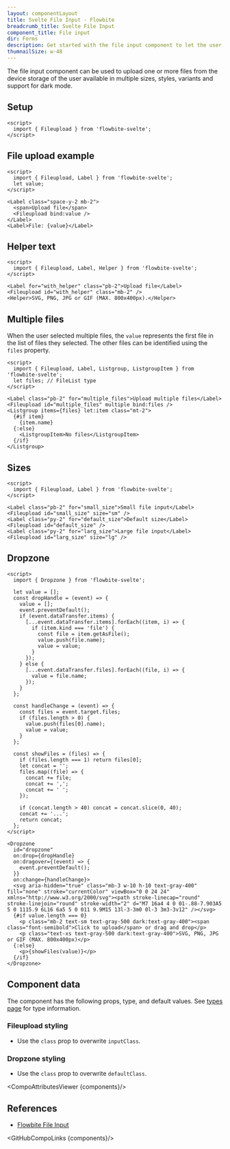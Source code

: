 ```yaml
---
layout: componentLayout
title: Svelte File Input - Flowbite
breadcrumb_title: Svelte File Input
component_title: File input
dir: Forms
description: Get started with the file input component to let the user to upload one or more files from their device storage based on multiple styles and sizes
thumnailSize: w-48
---
```


<script>
  import { CompoAttributesViewer, DocBadgeList, GitHubCompoLinks, toKebabCase } from '../../utils'
  import { Badge, A } from '$lib'
  const components = 'Fileupload, Dropzone'
</script>

The file input component can be used to upload one or more files from the device storage of the user available in multiple sizes, styles, variants and support for dark mode.

## Setup

```svelte example hideOutput
<script>
  import { Fileupload } from 'flowbite-svelte';
</script>
```

## File upload example

```svelte example
<script>
  import { Fileupload, Label } from 'flowbite-svelte';
  let value;
</script>

<Label class="space-y-2 mb-2">
  <span>Upload file</span>
  <Fileupload bind:value />
</Label>
<Label>File: {value}</Label>
```

## Helper text

```svelte example
<script>
  import { Fileupload, Label, Helper } from 'flowbite-svelte';
</script>

<Label for="with_helper" class="pb-2">Upload file</Label>
<Fileupload id="with_helper" class="mb-2" />
<Helper>SVG, PNG, JPG or GIF (MAX. 800x400px).</Helper>
```

## Multiple files

When the user selected multiple files, the `value` represents the first file in the list of files they selected. The other files can be identified using the `files` property.

```svelte example
<script>
  import { Fileupload, Label, Listgroup, ListgroupItem } from 'flowbite-svelte';
  let files; // FileList type
</script>

<Label class="pb-2" for="multiple_files">Upload multiple files</Label>
<Fileupload id="multiple_files" multiple bind:files />
<Listgroup items={files} let:item class="mt-2">
  {#if item}
    {item.name}
  {:else}
    <ListgroupItem>No files</ListgroupItem>
  {/if}
</Listgroup>
```

## Sizes

```svelte example
<script>
  import { Fileupload, Label } from 'flowbite-svelte';
</script>

<Label class="pb-2" for="small_size">Small file input</Label>
<Fileupload id="small_size" size="sm" />
<Label class="py-2" for="default_size">Default size</Label>
<Fileupload id="default_size" />
<Label class="py-2" for="larg_size">Large file input</Label>
<Fileupload id="larg_size" size="lg" />
```

## Dropzone

```svelte example
<script>
  import { Dropzone } from 'flowbite-svelte';

  let value = [];
  const dropHandle = (event) => {
    value = [];
    event.preventDefault();
    if (event.dataTransfer.items) {
      [...event.dataTransfer.items].forEach((item, i) => {
        if (item.kind === 'file') {
          const file = item.getAsFile();
          value.push(file.name);
          value = value;
        }
      });
    } else {
      [...event.dataTransfer.files].forEach((file, i) => {
        value = file.name;
      });
    }
  };

  const handleChange = (event) => {
    const files = event.target.files;
    if (files.length > 0) {
      value.push(files[0].name);
      value = value;
    }
  };

  const showFiles = (files) => {
    if (files.length === 1) return files[0];
    let concat = '';
    files.map((file) => {
      concat += file;
      concat += ',';
      concat += ' ';
    });

    if (concat.length > 40) concat = concat.slice(0, 40);
    concat += '...';
    return concat;
  };
</script>

<Dropzone
  id="dropzone"
  on:drop={dropHandle}
  on:dragover={(event) => {
    event.preventDefault();
  }}
  on:change={handleChange}>
  <svg aria-hidden="true" class="mb-3 w-10 h-10 text-gray-400" fill="none" stroke="currentColor" viewBox="0 0 24 24" xmlns="http://www.w3.org/2000/svg"><path stroke-linecap="round" stroke-linejoin="round" stroke-width="2" d="M7 16a4 4 0 01-.88-7.903A5 5 0 1115.9 6L16 6a5 5 0 011 9.9M15 13l-3-3m0 0l-3 3m3-3v12" /></svg>
  {#if value.length === 0}
    <p class="mb-2 text-sm text-gray-500 dark:text-gray-400"><span class="font-semibold">Click to upload</span> or drag and drop</p>
    <p class="text-xs text-gray-500 dark:text-gray-400">SVG, PNG, JPG or GIF (MAX. 800x400px)</p>
  {:else}
    <p>{showFiles(value)}</p>
  {/if}
</Dropzone>
```

## Component data

The component has the following props, type, and default values. See [types page](/docs/pages/typescript) for type information.

### Fileupload styling

- Use the `class` prop to overwrite `inputClass`.

### Dropzone styling

- Use the `class` prop to overwrite `defaultClass`.

<CompoAttributesViewer {components}/>

## References

- [Flowbite File Input](https://flowbite.com/docs/forms/file-input/)

<GitHubCompoLinks {components}/>